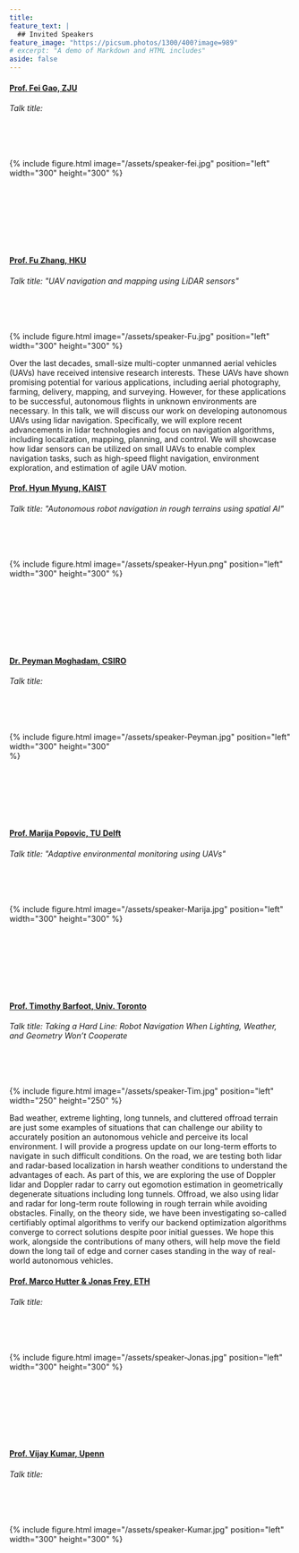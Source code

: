 ```yaml
---
title:
feature_text: | 
  ## Invited Speakers
feature_image: "https://picsum.photos/1300/400?image=989"
# excerpt: "A demo of Markdown and HTML includes"
aside: false
---
```


#### [Prof. Fei Gao, ZJU](http://zju-fast.com/fei-gao/)
###### Talk title: 
######  
{% include figure.html image="/assets/speaker-fei.jpg" position="left" width="300" height="300" %}
                                                                                                                                                                                                                                                                                                                                                                                                                                                                                                                                                                                                                                                                                                                                                                                                                                                                                                

#### [Prof. Fu Zhang, HKU](https://mars.hku.hk/people.html)
###### Talk title: "UAV navigation and mapping using LiDAR sensors"
######  
{% include figure.html image="/assets/speaker-Fu.jpg" position="left" width="300" height="300" %}

Over the last decades, small-size multi-copter unmanned aerial vehicles (UAVs) have received intensive research interests. These UAVs have shown promising potential for various applications, including aerial photography, farming, delivery, mapping, and surveying. However, for these applications to be successful, autonomous flights in unknown environments are necessary. In this talk, we will discuss our work on developing autonomous UAVs using lidar navigation. Specifically, we will explore recent advancements in lidar technologies and focus on navigation algorithms, including localization, mapping, planning, and control. We will showcase how lidar sensors can be utilized on small UAVs to enable complex navigation tasks, such as high-speed flight navigation, environment exploration, and estimation of agile UAV motion.
  

#### [Prof. Hyun Myung, KAIST](https://urobot.kaist.ac.kr/url_teams/prof-hyunmyung/)
###### Talk title: "Autonomous robot navigation in rough terrains using spatial AI"
######  
{% include figure.html image="/assets/speaker-Hyun.png" position="left" width="300" height="300" %}
                                                                                                                                                                                                                                                                                                                                                                                                                                                                                                                                                                                                                                                                                                                                                                                                                                                                                                

#### [Dr. Peyman Moghadam, CSIRO](https://people.csiro.au/m/p/peyman-moghadam)
###### Talk title:
######  
{% include figure.html image="/assets/speaker-Peyman.jpg" position="left" width="300" height="300" %}                                                                                                                                                                                                                                                                                                                                                                                                                                                                                                                                                                                                                                                                                                                                                                                                                                                                                                


#### [Prof. Marija Popovic, TU Delft](https://www.google.com/url?sa=t&source=web&rct=j&opi=89978449&url=https://www.tudelft.nl/en/staff/m.popovic%3FcHash%3D9c4e89537f3df185c588b06c8bece9d2&ved=2ahUKEwi-joG9u9OFAxVBi_0HHftACokQFnoECBYQAQ&usg=AOvVaw39JOwPLT8W0XaUNgMO-zJa)
###### Talk title: "Adaptive environmental monitoring using UAVs"
######  
{% include figure.html image="/assets/speaker-Marija.jpg" position="left" width="300" height="300" %}
                                                                                                                                                                                                                                                                                                                                                                                                                                                                                                                                                                                                                                                                                                                                                                                                                                                                                                


#### [Prof. Timothy Barfoot, Univ. Toronto](http://asrl.utias.utoronto.ca/~tdb/)
###### Talk title: Taking a Hard Line:  Robot Navigation When Lighting, Weather, and Geometry Won’t Cooperate
######  
{% include figure.html image="/assets/speaker-Tim.jpg" position="left" width="250" height="250" %}

Bad weather, extreme lighting, long tunnels, and cluttered offroad terrain are just some examples of situations that can challenge our ability to accurately position an autonomous vehicle and perceive its local environment.  I will provide a progress update on our long-term efforts to navigate in such difficult conditions.  On the road, we are testing both lidar and radar-based localization in harsh weather conditions to understand the advantages of each.  As part of this, we are exploring the use of Doppler lidar and Doppler radar to carry out egomotion estimation in geometrically degenerate situations including long tunnels.   Offroad, we also using lidar and radar for long-term route following in rough terrain while avoiding obstacles.  Finally, on the theory side, we have been investigating so-called certifiably optimal algorithms to verify our backend optimization algorithms converge to correct solutions despite poor initial guesses.  We hope this work, alongside the contributions of many others, will help move the field down the long tail of edge and corner cases standing in the way of real-world autonomous vehicles.


#### [Prof. Marco Hutter & Jonas Frey, ETH](https://rsl.ethz.ch/the-lab/people.html)
###### Talk title:
######  
{% include figure.html image="/assets/speaker-Jonas.jpg" position="left" width="300" height="300" %}
                                                                                                                                                                                                                                                                                                                                                                                                                                                                                                                                                                                                                                                                                                                                                                                                                                                                                                


#### [Prof. Vijay Kumar, Upenn](https://www.kumarrobotics.org/dr-vijay-kumar/)
###### Talk title:
######  
{% include figure.html image="/assets/speaker-Kumar.jpg" position="left" width="300" height="300" %}